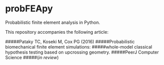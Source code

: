 # probFEApy
Probabilistic finite element analysis in Python.

This repository accompanies the following article:

#####Pataky TC, Koseki M, Cox PG (2016)
#####Probabilistic biomechanical finite element simulations:
#####whole-model classical hypothesis testing based on upcrossing geometry.
#####PeerJ Computer Science
#####(*in review*)
